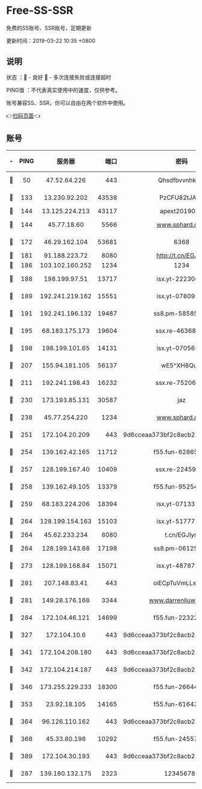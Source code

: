 # Free-SS-SSR

免费的SS账号、SSR账号，定期更新

更新时间：2019-03-22 10:35 +0800

## 说明

状态     ：🙂 - 良好 🙁 - 多次连接失败或连接超时

PING值   ：不代表真实使用中的速度，仅供参考。

账号兼容SS、SSR，你可以自由在两个软件中使用。

👉[扫码页面](https://liesauer.github.io/Free-SS-SSR/)👈

## 账号

|-|PING|服务器|端口|密码|加密方式|区域|
|:----:|:----:|:-----:|-----:|:----:|:----:|:----:|
|🙂|50|47.52.64.226|443|Qhsdfbvvnhkm1|aes-256-cfb|HK|
|🙂|133|13.230.92.202|43538|PzCFU82tJAdZ|aes-256-cfb|JP|
|🙂|144|13.125.224.213|43117|apext2019005|chacha20|KR|
|🙂|144|45.77.18.60|5566|www.sphard.com|aes-256-cfb|JP|
|🙂|172|46.29.162.104|53681|6368|aes-256-ctr|RU|
|🙂|181|91.188.223.72|8080|http://t.cn/EGJIyrl|rc4-md5|RU|
|🙂|186|103.102.160.252|1234|1234|rc4-md5|JP|
|🙂|188|198.199.97.51|13717|isx.yt-22230608|aes-256-cfb|US|
|🙂|189|192.241.219.162|15551|isx.yt-07809565|aes-256-cfb|US|
|🙂|191|192.241.196.132|19487|ss8.pm-58585606|aes-256-cfb|US|
|🙂|195|68.183.175.173|19604|ssx.re-46368916|aes-256-cfb|US|
|🙂|198|198.199.101.65|14131|isx.yt-07056512|aes-256-cfb|US|
|🙂|207|155.94.181.105|56137|wE5^XH8Quw|aes-256-cfb|US|
|🙂|211|192.241.198.43|16232|ssx.re-75206389|aes-256-cfb|US|
|🙂|230|173.193.85.131|30587|jaz|aes-256-cfb|US|
|🙂|238|45.77.254.220|1234|www.sphard.com|aes-256-cfb|SG|
|🙂|251|172.104.20.209|443|9d6cceaa373bf2c8acb22e60b6a58be6|aes-256-cfb|US|
|🙂|254|139.162.42.165|11712|f55.fun-62865746|aes-256-cfb|SG|
|🙂|257|128.199.167.40|10409|ssx.re-22459395|aes-256-cfb|SG|
|🙂|258|139.162.49.105|13379|f55.fun-95254203|aes-256-cfb|SG|
|🙂|259|68.183.224.206|18394|isx.yt-07133195|aes-256-cfb|SG|
|🙂|264|128.199.154.163|15103|isx.yt-51777713|aes-256-cfb|SG|
|🙂|264|45.62.233.234|8080|t.cn/EGJIyrl|rc4-md5|CA|
|🙂|264|128.199.143.68|17198|ss8.pm-06125832|aes-256-cfb|SG|
|🙂|273|128.199.168.84|15071|isx.yt-48787217|aes-256-cfb|SG|
|🙂|281|207.148.83.41|443|oiECpTuVmLLxk4Ts|aes-256-cfb|AU|
|🙂|281|149.28.176.168|3344|www.darrenliuwei.com|aes-256-cfb|AU|
|🙂|284|172.104.46.121|14699|f55.fun-22322504|aes-256-cfb|SG|
|🙂|327|172.104.10.6|443|9d6cceaa373bf2c8acb22e60b6a58be6|aes-256-cfb|US|
|🙂|341|172.104.208.180|443|9d6cceaa373bf2c8acb22e60b6a58be6|aes-256-cfb|US|
|🙂|342|172.104.214.187|443|9d6cceaa373bf2c8acb22e60b6a58be6|aes-256-cfb|US|
|🙂|346|173.255.229.233|18300|f55.fun-26644878|aes-256-cfb|US|
|🙂|353|23.92.18.105|14165|f55.fun-61643656|aes-256-cfb|US|
|🙂|364|96.126.110.162|443|9d6cceaa373bf2c8acb22e60b6a58be6|aes-256-cfb|US|
|🙂|368|45.33.80.198|10292|f55.fun-24557903|aes-256-cfb|US|
|🙂|389|172.104.30.193|443|9d6cceaa373bf2c8acb22e60b6a58be6|aes-256-cfb|US|
|🙂|287|139.180.132.175|2323|123456789|aes-256-cfb|SG|
